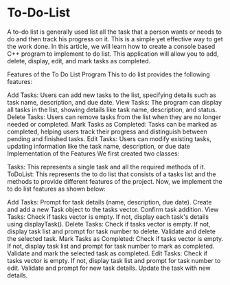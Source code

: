 # To-Do-List
A to-do list is generally used list all the task that a person wants or needs to do and then track his progress on it. This is a simple yet effective way to get the work done. In this article, we will learn how to create a console based C++ program to implement to do list. This application will allow you to add, delete, display, edit, and mark tasks as completed.

Features of the To Do List Program
This to do list provides the following features:

Add Tasks: Users can add new tasks to the list, specifying details such as task name, description, and due date.
View Tasks: The program can display all tasks in the list, showing details like task name, description, and status.
Delete Tasks: Users can remove tasks from the list when they are no longer needed or completed.
Mark Tasks as Completed: Tasks can be marked as completed, helping users track their progress and distinguish between pending and finished tasks.
Edit Tasks: Users can modify existing tasks, updating information like the task name, description, or due date
Implementation of the Features
We first created two classes:

Tasks: This represents a single task and all the required methods of it.
ToDoList: This represents the to do list that consists of a tasks list and the methods to provide different features of the project.
Now, we implement the to do list features as shown below:

Add Tasks:
Prompt for task details (name, description, due date).
Create and add a new Task object to the tasks vector.
Confirm task addition.
View Tasks:
Check if tasks vector is empty.
If not, display each task's details using displayTask().
Delete Tasks:
Check if tasks vector is empty.
If not, display task list and prompt for task number to delete.
Validate and delete the selected task.
Mark Tasks as Completed:
Check if tasks vector is empty.
If not, display task list and prompt for task number to mark as completed.
Validate and mark the selected task as completed.
Edit Tasks:
Check if tasks vector is empty.
If not, display task list and prompt for task number to edit.
Validate and prompt for new task details.
Update the task with new details.
